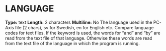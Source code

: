 # LANGUAGE
**Type:** text
**Length:** 2 characters
**Multiline:** No
The language used in the PC-Axis file (2 chars), sv for Swedish, en for
English etc. Compare language codes for text files. If the keyword is used,
the words for “and” and “by” are read from the text file of that language.
Otherwise these words are read from the text file of the language in which
the program is running.
